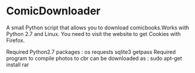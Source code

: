 # ComicDownloader
A small Python script that allows you to download comicbooks.Works with Python 2.7 and Linux.
You need to visit the website to get Cookies with Firefox.

Required Python2.7 packages : 
  os
  requests
  sqlite3 
  getpass
Required program to compile photos to cbr can be downloaded as : 
  sudo apt-get install rar
  

